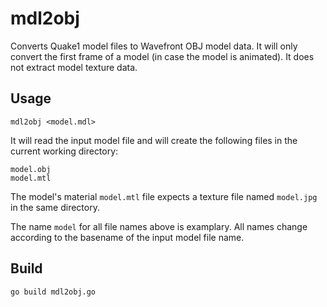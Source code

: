 # mdl2obj

Converts Quake1 model files to Wavefront OBJ model data. It will only
convert the first frame of a model (in case the model is animated).
It does not extract model texture data.

## Usage

    mdl2obj <model.mdl>

It will read the input model file and will create the following
files in the current working directory:

    model.obj
    model.mtl

The model's material `model.mtl` file expects a texture file named
`model.jpg` in the same directory.

The name `model` for all file names above is examplary. All names change according to the basename of the input model file name.

## Build

    go build mdl2obj.go
